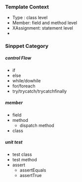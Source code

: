 ### Template Context

- Type : class level
- Member: field and method level
- XAssignment: statement level
- 

### Sinppet Category


##### control Flow
- if
- else
- while/dowhile
- for/foreach
- try/trycatch/trycatchfinally


##### member
- field
- method
  - dispatch method
- class

##### unit test
- test class
- test method
- assert
  - assertEquals
  - assertTrue
